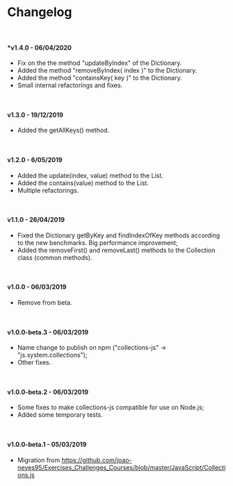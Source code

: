 # Changelog

&nbsp;


#### *v1.4.0 - 06/04/2020

  - Fix on the the method "updateByIndex" of the Dictionary.
  - Added the method "removeByIndex( index )" to the Dictionary.
  - Added the method "containsKey( key )" to the Dictionary.
  - Small internal refactorings and fixes.


&nbsp;


#### v1.3.0 - 19/12/2019

  - Added the getAllKeys() method.


&nbsp;


#### v1.2.0 - 6/05/2019

  - Added the update(index, value) method to the List.
  - Added the contains(value) method to the List.
  - Multiple refactorings.


&nbsp;


#### v1.1.0 - 26/04/2019

  - Fixed the Dictionary getByKey and findIndexOfKey methods according to the new benchmarks. Big performance improvement;
  - Added the removeFirst() and removeLast() methods to the Collection class (common methods).


&nbsp;


#### v1.0.0 - 06/03/2019

  - Remove from beta.


&nbsp;


#### v1.0.0-beta.3 - 06/03/2019

  - Name change to publish on npm ("collections-js" -> "js.system.collections");
  - Other fixes.


&nbsp;


#### v1.0.0-beta.2 - 06/03/2019

  - Some fixes to make collections-js compatible for use on Node.js;
  - Added some temporary tests.


&nbsp;


#### v1.0.0-beta.1 - 05/03/2019

  - Migration from https://github.com/joao-neves95/Exercises_Challenges_Courses/blob/master/JavaScript/Collections.js
